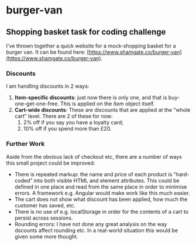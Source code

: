 # burger-van
## Shopping basket task for coding challenge

I've thrown together a quick website for a mock-shopping basket for a burger van. It can be found here:
[https://www.shamgate.co/burger-van](https://www.shamgate.co/burger-van).


### Discounts
I am handling discounts in 2 ways:
1. **Item-specific discounts**:  just now there is only one, and that is buy-one-get-one-free. This is applied on the *Item* object itself.
2. **Cart-wide discounts**: These are discounts that are applied at the "whole cart" level. There are 2 of these for now: 
    1. 2% off if you say you have a loyalty card;
    2. 10% off if you spend more than £20.

### Further Work
Aside from the obvious lack of checkout etc, there are a number of ways this small project could be improved:
 - There is repeated markup: the name and price of each product is "hard-coded" into both visible HTML and element attributes. This could be defined in one place and read from the same place in order to minimise errors. A framework e.g. Angular would make work like this much easier.
  - The cart does not show what discount has been applied, how much the customer has saved, etc.
  - There is no use of e.g. localStorage in order for the contents of a cart to persist across sessions.
  - Rounding errors: I have not done any great analysis on the way dscounts affect rounding etc. In a real-world situation this would be given some more thought.

